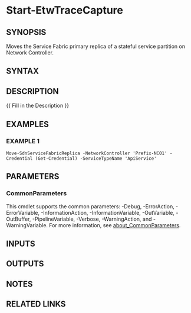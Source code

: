 # Start-EtwTraceCapture

## SYNOPSIS
Moves the Service Fabric primary replica of a stateful service partition on Network Controller.

## SYNTAX

## DESCRIPTION
{{ Fill in the Description }}

## EXAMPLES

### EXAMPLE 1
```
Move-SdnServiceFabricReplica -NetworkController 'Prefix-NC01' -Credential (Get-Credential) -ServiceTypeName 'ApiService'
```

## PARAMETERS

### CommonParameters
This cmdlet supports the common parameters: -Debug, -ErrorAction, -ErrorVariable, -InformationAction, -InformationVariable, -OutVariable, -OutBuffer, -PipelineVariable, -Verbose, -WarningAction, and -WarningVariable. For more information, see [about_CommonParameters](http://go.microsoft.com/fwlink/?LinkID=113216).

## INPUTS

## OUTPUTS

## NOTES

## RELATED LINKS
